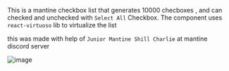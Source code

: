 This is a mantine checkbox list that generates 10000 checboxes , and can checked and unchecked with `Select All` Checkbox.
The component uses `react-virtuoso` lib to virtualize the list

this was made with help of `Junior Mantine Shill Charlie` at mantine discord server

![image](https://github.com/Muhammad-Arsalan31/virtual-checkbox-list/assets/31656210/b8ad43b2-b294-4805-a0a0-1ae081fcf680)
